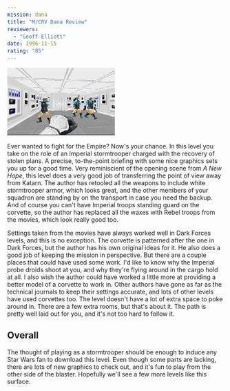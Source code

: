```yaml
---
mission: dana
title: "M/CRV Dana Review"
reviewers: 
  - "Geoff Elliott"
date: 1996-11-15
rating: "85"
---
```


![M/CRV Dana screenshot](./dana.png "In this level you get to fight for the Dark Side for a change.")

Ever wanted to fight for the Empire? Now's your chance. In this level you take on the role of an Imperial stormtrooper charged with the recovery of stolen plans. A precise, to-the-point briefing with some nice graphics sets you up for a good time. Very reminiscient of the opening scene from *A New Hope*, this level does a very good job of transferring the point of view away from Katarn. The author has retooled all the weapons to include white stormtrooper armor, which looks great, and the other members of your squadron are standing by on the transport in case you need the backup. And of course you can't have Imperial troops standing guard on the corvette, so the author has replaced all the waxes with Rebel troops from the movies, which look really good too.

Settings taken from the movies have always worked well in Dark Forces levels, and this is no exception. The corvette is patterned after the one in Dark Forces, but the author has his own original ideas for it. He also does a good job of keeping the mission in perspective. But there are a couple places that could have used some work. I'd like to know why the Imperial probe droids shoot at you, and why they're flying around in the cargo hold at all. I also wish the author could have worked a little more at providing a better model of a corvette to work in. Other authors have gone as far as the technical journals to keep their settings accurate, and lots of other levels have used corvettes too. The level doesn't have a lot of extra space to poke around in. There are a few extra rooms, but that's about it. The path is pretty well laid out for you, and it's not too hard to follow it.

## Overall

The thought of playing as a stormtrooper should be enough to induce any Star Wars fan to download this level. Even though some parts are lacking, there are lots of new graphics to check out, and it's fun to play from the other side of the blaster. Hopefully we'll see a few more levels like this surface.